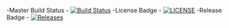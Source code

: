 -Master Build Status - [![Build Status](https://travis-ci.org/DobeZz/sem.svg?branch=master)](https://travis-ci.org/DobeZz/sem)
-License Badge - [![LICENSE](https://img.shields.io/github/license/DobeZz/sem.svg?style=flat-square)](https://github.com/DobeZz/sem/seMethods/master/LICENSE)
-Release Badge - [![Releases](https://img.shields.io/github/release/DobeZz/sem/all.svg?style=flat-square)](https://github.com/DobeZz/sem/releases)